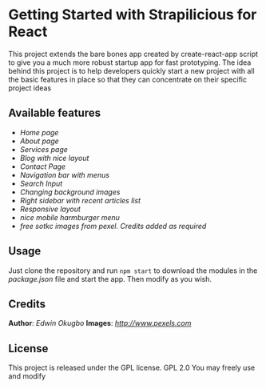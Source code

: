 # Getting Started with Strapilicious for React

This project extends the bare bones app created by create-react-app script to give 
you a much more robust startup app for fast prototyping. The idea behind this project 
is to help developers quickly start a new project with all the basic features in place
so that they can concentrate on their specific project ideas

## Available features

- *Home page*
- *About page*
- *Services page*
- *Blog with nice layout*
- *Contact Page*
- *Navigation bar with menus*
- *Search Input*
- *Changing background images*
- *Right sidebar with recent articles list*
- *Responsive layout*
- *nice mobile harmburger menu*
- *free sotkc images from pexel. Credits added as required*

## Usage

Just clone the repository and run `npm start` to download the modules in the 
*package.json* file and start the app. Then modify as you wish. 

## Credits

**Author**: *Edwin Okugbo*
**Images**: *http://www.pexels.com*

## License

This project is released under the GPL license. GPL 2.0
You may freely use and modify


